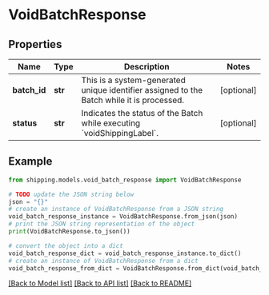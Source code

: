 # VoidBatchResponse


## Properties

Name | Type | Description | Notes
------------ | ------------- | ------------- | -------------
**batch_id** | **str** | This is a system-generated unique identifier assigned to the Batch while it is processed. | [optional] 
**status** | **str** | Indicates the status of the Batch while executing &#x60;voidShippingLabel&#x60;. | [optional] 

## Example

```python
from shipping.models.void_batch_response import VoidBatchResponse

# TODO update the JSON string below
json = "{}"
# create an instance of VoidBatchResponse from a JSON string
void_batch_response_instance = VoidBatchResponse.from_json(json)
# print the JSON string representation of the object
print(VoidBatchResponse.to_json())

# convert the object into a dict
void_batch_response_dict = void_batch_response_instance.to_dict()
# create an instance of VoidBatchResponse from a dict
void_batch_response_from_dict = VoidBatchResponse.from_dict(void_batch_response_dict)
```
[[Back to Model list]](../README.md#documentation-for-models) [[Back to API list]](../README.md#documentation-for-api-endpoints) [[Back to README]](../README.md)


